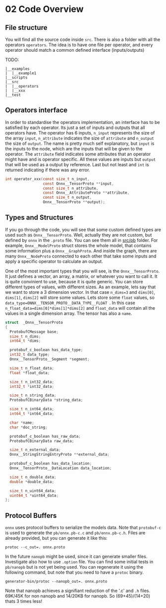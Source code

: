 # 02 Code Overview

## File structure
You will find all the source code inside `src`. There is also a folder with all the operators `operators`. The idea is to have one file per operator, and every operator should match a common defined interface (inputs/outputs)

TODO:
```
|__examples
|  |__example1
|__scripts
|__src
|  |__operators
|  |__xxx
|__test
```

## Operators interface
In order to standardise the operators implementation, an interface has to be satisfied by each operator. Its just a set of inputs and outputs that all operators have. The operator has 6 inputs, `n_input` represents the size of the array `input`, `n_attribute` indicates the size of `attribute` and `n_output` the size of `output`. The name is pretty much self explanatory, but `input` is the inputs to the node, which are the inputs that will be given to the operator. The `attribute` field indicates some attributes that an operator might have and is operator specific. All these values are inputs but `output` that will be used as a output by reference. Last but not least and `int` is returned indicating if there was any error.

```c
int operator_xxx(const size_t n_input,
                 const Onnx__TensorProto **input,
                 const size_t n_attribute,
                 const Onnx__AttributeProto **attribute,
                 const size_t n_output,
                 Onnx__TensorProto **output);
```

## Types and Structures
If you go through the code, you will see that some custom defined types are used such as `Onnx__TensorProto`. Well, actually they are not custom, but defined by `onnx` in the `.proto` file. You can see them all in [src/pb](src/pb) folder. For example, `Onnx__ModelProto` struct stores the whole model, that contains some information plus a `Onnx__GraphProto`. And inside the graph, there are many `Onnx__NodeProto` connected to each other that take some inputs and apply a specific operator to calculate an output.

One of the most important types that you will see, is the `Onnx__TensorProto`. It just defines a vector, an array, a matrix, or whatever you want to call it. It is quite convinient to use, because it is quite generic. You can store different types of values, with different sizes. As an example, lets say that we want to store a 3 dimension vector. In that case `n_dims=3` and `dims[0]`, `dims[1]`, `dims[2]` will store some values. Lets store some `float` values, so `data_type=ONNX__TENSOR_PROTO__DATA_TYPE__FLOAT `. In this case `n_float_data=dims[0]*dims[1]*dims[2]` and `float_data` will contain all the values in a single dimension array. The tensor has also a `name`.

```c
struct  _Onnx__TensorProto
{
  ProtobufCMessage base;
  size_t n_dims;
  int64_t *dims;

  protobuf_c_boolean has_data_type;
  int32_t data_type;
  Onnx__TensorProto__Segment *segment;

  size_t n_float_data;
  float *float_data;

  size_t n_int32_data;
  int32_t *int32_data;

  size_t n_string_data;
  ProtobufCBinaryData *string_data;

  size_t n_int64_data;
  int64_t *int64_data;

  char *name;
  char *doc_string;

  protobuf_c_boolean has_raw_data;
  ProtobufCBinaryData raw_data;

  size_t n_external_data;
  Onnx__StringStringEntryProto **external_data;

  protobuf_c_boolean has_data_location;
  Onnx__TensorProto__DataLocation data_location;

  size_t n_double_data;
  double *double_data;

  size_t n_uint64_data;
  uint64_t *uint64_data;
};
```

## Protocol Buffers
`onnx` uses protocol buffers to serialize the models data. Note that `protobuf-c` is used to generate the `pb/onnx.pb-c.c` and `pb/onnx.pb-c.h`. Files are already provided, but you can generate it like this:

```
protoc --c_out=. onnx.proto
```

In the future `nanopb` might be used, since it can generate smaller files. Investigate also how to use `.option` file. You can find some initial tests in `pb/nanopb` but is not yet being used. You can regenerate it using the following command, but note that you need to have a `protoc` binary.

```
generator-bin/protoc --nanopb_out=. onnx.proto
```

Note that nanopb achieves a signifiant reduction of the '.c' and `.h` files. 69K/45K for non nanopb and 14/20KB for nanopb. So (69+45)/(14+20) thats 3 times less!
